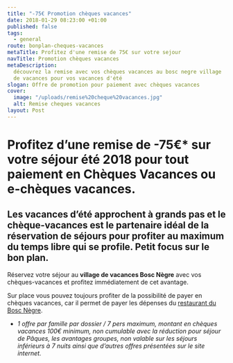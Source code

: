 ```yaml
---
title: "-75€ Promotion chèques vacances"
date: 2018-01-29 08:23:00 +01:00
published: false
tags:
  - general
route: bonplan-cheques-vacances
metaTitle: Profitez d'une remise de 75€ sur votre sejour
navTitle: Promotion chèques vacances
metaDescription:
  découvrez la remise avec vos chèques vacances au bosc negre village
  de vacances pour vos vacances d'été
slogan: Offre de promotion pour paiement avec chèques vacances
cover:
  image: "/uploads/remise%20cheque%20vacances.jpg"
  alt: Remise cheques vacances
layout: Post
---
```


# Profitez d’une remise de -75€\* sur votre séjour été 2018 pour tout paiement en Chèques Vacances ou e-chèques vacances.

## Les vacances d’été approchent à grands pas et le chèque-vacances est le partenaire idéal de la réservation de séjours pour profiter au maximum du temps libre qui se profile. Petit focus sur le bon plan.

Réservez votre séjour au **village de vacances Bosc Nègre** avec vos chèques-vacances et profitez immédiatement de cet avantage.

Sur place vous pouvez toujours profiter de la possibilité de payer en chèques vacances, car il permet de payer les dépenses du [restaurant du Bosc Nègre](https://www.boscnegre-vacances.com/restaurant/).

- _1 offre par famille par dossier / 7 pers maximum, montant en chèques vacances 100€ minimum, non cumulable avec la réduction pour séjour de Pâques, les avantages groupes, non valable sur les séjours inférieurs à 7 nuits ainsi que d’autres offres présentées sur le site internet._
